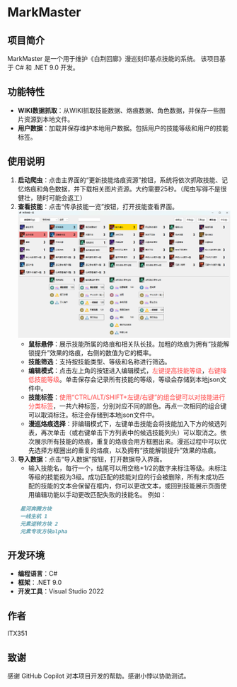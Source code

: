 # MarkMaster

## 项目简介

MarkMaster 是一个用于维护《白荆回廊》漫巡刻印基点技能的系统。
该项目基于 C# 和 .NET 9.0 开发。

## 功能特性

- **WIKI数据抓取**：从WIKI抓取技能数据、烙痕数据、角色数据，并保存一些图片资源到本地文件。
- **用户数据**：加载并保存维护本地用户数据。包括用户的技能等级和用户的技能标签。

## 使用说明

1. **启动爬虫**：点击主界面的“更新技能烙痕资源”按钮，系统将依次抓取技能、记忆烙痕和角色数据，并下载相关图片资源。大约需要25秒。（爬虫写得不是很健壮，随时可能会返工）
2. **查看技能**：点击“传承技能一览”按钮，打开技能查看界面。
![Example Image](example1.png)
   - **鼠标悬停**：展示技能所属的烙痕和相关队长技。加粗的烙痕为拥有“技能解锁提升”效果的烙痕，右侧的数值为它的概率。
   - **技能筛选**：支持按技能类型、等级和名称进行筛选。
   - **编辑模式**：点击左上角的按钮进入编辑模式，<span style="color:#FF4444;">左键提高技能等级</span>，<span style="color:#FF4444;">右键降低技能等级</span>。单击保存会记录所有技能的等级，等级会存储到本地json文件中。
   - **技能标签**：<span style="color:#FF4444;">使用“CTRL/ALT/SHIFT+左键/右键”的组合键可以对技能进行分类标签</span>，一共六种标签，分别对应不同的颜色。再点一次相同的组合键可以取消标注。标注会存储到本地json文件中。
   - **漫巡烙痕选择**：非编辑模式下，左键单击技能会将技能加入下方的候选列表，再次单击（或右键单击下方列表中的候选技能列头）可以取消之。依次展示所有技能的烙痕，重复的烙痕会用方框圈出来。漫巡过程中可以优先选择方框圈出的重复的烙痕，以及拥有“技能解锁提升”效果的烙痕。
3. **导入数据**：点击“导入数据”按钮，打开数据导入界面。
   - 输入技能名，每行一个，结尾可以用空格+1/2的数字来标注等级。未标注等级的技能视为3级。成功匹配的技能对应的行会被删除，所有未成功匹配的技能的文本会保留在框内，你可以更改文本，或回到技能展示页面使用编辑功能以手动更改匹配失败的技能名。
例如：
```markdown
    星河奔腾方块
    一线生机 1
    元素逆转方块 2
    元素专攻方块alpha
```

## 开发环境

- **编程语言**：C#
- **框架**：.NET 9.0
- **开发工具**：Visual Studio 2022

## 作者

ITX351

## 致谢

感谢 GitHub Copilot 对本项目开发的帮助。感谢小悖以协助测试。